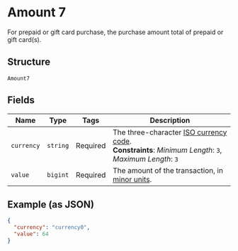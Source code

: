 
# Amount 7

For prepaid or gift card purchase, the purchase amount total of prepaid or gift card(s).

## Structure

`Amount7`

## Fields

| Name | Type | Tags | Description |
|  --- | --- | --- | --- |
| `currency` | `string` | Required | The three-character [ISO currency code](https://docs.adyen.com/development-resources/currency-codes).<br>**Constraints**: *Minimum Length*: `3`, *Maximum Length*: `3` |
| `value` | `bigint` | Required | The amount of the transaction, in [minor units](https://docs.adyen.com/development-resources/currency-codes). |

## Example (as JSON)

```json
{
  "currency": "currency0",
  "value": 64
}
```

